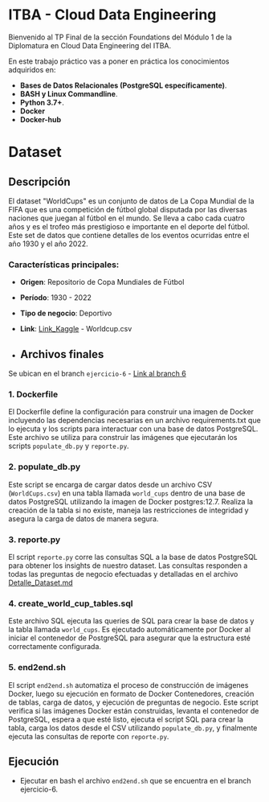 # ITBA - Cloud Data Engineering

Bienvenido al TP Final de la sección Foundations del Módulo 1 de la Diplomatura en Cloud Data Engineering del ITBA.

En este trabajo práctico vas a poner en práctica los conocimientos adquiridos en:

- **Bases de Datos Relacionales (PostgreSQL específicamente)**.
- **BASH y Linux Commandline**.
- **Python 3.7+**.
- **Docker**
- **Docker-hub**

# Dataset

## Descripción

El dataset "WorldCups" es un conjunto de datos de La Copa Mundial de la FIFA que es una competición de fútbol global disputada por las diversas naciones que juegan al fútbol en el mundo. Se lleva a cabo cada cuatro años y es el trofeo más prestigioso e importante en el deporte del fútbol. Este set de datos que contiene detalles de los eventos ocurridas entre el año 1930 y el año 2022. 

### Características principales:

- **Origen**: Repositorio de Copa Mundiales de Fútbol
- **Período**: 1930 - 2022
- **Tipo de negocio**: Deportivo
- **Link**: [Link_Kaggle](https://www.kaggle.com/datasets/muhammadjiyadkhan/fifa-dataset) - Worldcup.csv

- ## Archivos finales

Se ubican en el branch `ejercicio-6` - [Link al branch 6](https://github.com/TOMAS-IGNACIO-LATORRE/ITBA_CloudDataEngineering_Foudations/tree/ejercicio-6)

### 1. Dockerfile

El Dockerfile define la configuración para construir una imagen de Docker incluyendo las dependencias necesarias en un archivo requirements.txt que lo ejecuta y los scripts para interactuar con una base de datos PostgreSQL. Este archivo se utiliza para construir las imágenes que ejecutarán los scripts `populate_db.py` y `reporte.py`.

### 2. populate_db.py

Este script se encarga de cargar datos desde un archivo CSV (`WorldCups.csv`) en una tabla llamada `world_cups` dentro de una base de datos PostgreSQL utilizando la imagen de Docker postgres:12.7. Realiza la creación de la tabla si no existe, maneja las restricciones de integridad y asegura la carga de datos de manera segura.

### 3. reporte.py

El script `reporte.py` corre las consultas SQL a la base de datos PostgreSQL para obtener los insights de nuestro dataset. Las consultas responden a todas las preguntas de negocio efectuadas y detalladas en el archivo [Detalle_Dataset.md](https://github.com/TOMAS-IGNACIO-LATORRE/ITBA_CloudDataEngineering_Foudations/blob/ejercicio-5/Detalle_Dataset.md)

### 4. create_world_cup_tables.sql

Este archivo SQL ejecuta las queries de SQL para crear la base de datos y la tabla llamada `world_cups`. Es ejecutado automáticamente por Docker al iniciar el contenedor de PostgreSQL para asegurar que la estructura esté correctamente configurada.

### 5. end2end.sh

El script `end2end.sh` automatiza el proceso de construcción de imágenes Docker, luego su ejecución en formato de Docker Contenedores, creación de tablas, carga de datos, y ejecución de preguntas de negocio. Este script verifica si las imágenes Docker están construidas, levanta el contenedor de PostgreSQL, espera a que esté listo, ejecuta el script SQL para crear la tabla, carga los datos desde el CSV utilizando `populate_db.py`, y finalmente ejecuta las consultas de reporte con `reporte.py`.

## Ejecución
- Ejecutar en bash el archivo `end2end.sh` que se encuentra en el branch ejercicio-6.

